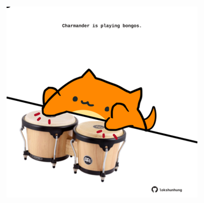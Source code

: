 <!-- built at 08/12/2024, 14:00:40 UTC -->
<p align="center">
  <img width="500" height="500" src="./ReadmeImage.svg">
</p>
